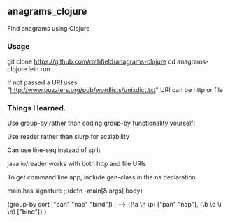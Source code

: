 ## anagrams_clojure

Find anagrams using Clojure

### Usage

git clone https://github.com/rothfield/anagrams-clojure
cd anagrams-clojure
lein run 

If not passed a URI uses "http://www.puzzlers.org/pub/wordlists/unixdict.txt"
URI can be http or file

### Things I learned.
 Use group-by rather than coding group-by functionality yourself!

 Use reader rather than slurp for scalability

 Can use line-seq instead of split

 java.io/reader works with both http and file URIs

 To get command line app, include gen-class in the ns declaration

 main has signature
 ;;(defn -main[& args] body)


  (group-by sort ["pan" "nap" "bind"])
  ; -->
  {(\a \n \p) ["pan" "nap"], (\b \d \i \n) ["bind"]}
  )


